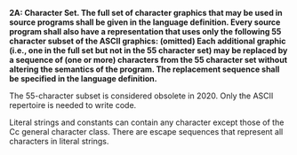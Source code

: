 **2A: Character Set.  The full set of character graphics that may be used in source programs shall be given in the language definition. Every source program shall also have a representation that uses only the following 55 character subset of the ASCII graphics: (omitted) Each additional graphic (i.e., one in the full set but not in the 55 character set) may be replaced by a sequence of (one or more) characters from the 55 character set without altering the semantics of the program. The replacement sequence shall be specified in the language definition.**

The 55-character subset is considered obsolete in 2020.  Only the ASCII repertoire is needed to write code.

Literal strings and constants can contain any character except those of the Cc general character class.  There are escape sequences that represent all characters in literal strings.
